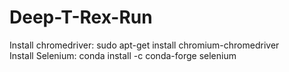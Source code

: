 # Deep-T-Rex-Run
Install chromedriver: sudo apt-get install chromium-chromedriver <br>
Install Selenium: conda install -c conda-forge selenium 
